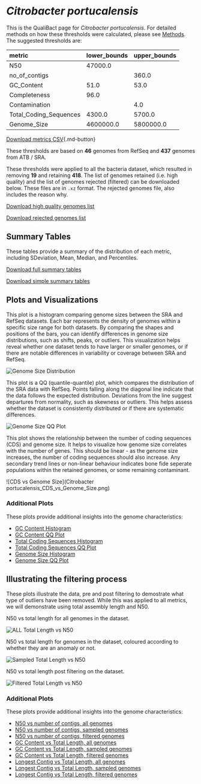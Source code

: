 # *Citrobacter portucalensis*

This is the QualiBact page for *Citrobacter portucalensis*. For detailed methods on how these thresholds were calculated, please see [Methods](../../methods.md).
The suggested thresholds are: 

| metric                 | lower_bounds   | upper_bounds   |
|:-----------------------|:---------------|:---------------|
| N50                    | 47000.0        |                |
| no_of_contigs          |                | 360.0          |
| GC_Content             | 51.0           | 53.0           |
| Completeness           | 96.0           |                |
| Contamination          |                | 4.0            |
| Total_Coding_Sequences | 4300.0         | 5700.0         |
| Genome_Size            | 4600000.0      | 5800000.0      |

[Download metrics CSV](Citrobacter_portucalensis_metrics.csv){.md-button}


These thresholds are based on **46** genomes from RefSeq and **437** genomes from ATB / SRA.

These thresholds were applied to all the bacteria dataset, which resulted in removing **19** and retaining **418**.
The list of genomes retained (i.e. high quality) and the list of genomes rejected (filtered) can be downloaded below. These files are in `.xz` format. The rejected genomes file, also includes the reason why.

[Download high quality genomes list](Citrobacter_portucalensis_high_quality_genomes.csv.xz)


[Download rejected genomes list](Citrobacter_portucalensis_filtered_out_genomes.csv.xz)



## Summary Tables
These tables provide a summary of the distribution of each metric, including SDeviation, Mean, Median, and Percentiles.

[Download full summary tables](summary.csv)

[Download simple summary tables](selected_summary.csv)

## Plots and Visualizations

This plot is a histogram comparing genome sizes between the SRA and RefSeq datasets. Each bar represents the density of genomes within a specific size range for both datasets. By comparing the shapes and positions of the bars, you can identify differences in genome size distributions, such as shifts, peaks, or outliers. This visualization helps reveal whether one dataset tends to have larger or smaller genomes, or if there are notable differences in variability or coverage between SRA and RefSeq.

![Genome Size Distribution](Genome_Size_refseq_histogram_kde.png)

This plot is a QQ (quantile-quantile) plot, which compares the distribution of the SRA data with RefSeq. Points falling along the diagonal line indicate that the data follows the expected distribution. Deviations from the line suggest departures from normality, such as skewness or outliers. This helps assess whether the dataset is consistently distributed or if there are systematic differences.

![Genome Size QQ Plot](Genome_Size_refseq_qqplot.png)

This plot shows the relationship between the number of coding sequences (CDS) and genome size. It helps to visualize how genome size correlates with the number of genes. This should be linear - as the genome size increases, the number of coding sequences should also increase. Any secondary trend lines or non-linear behaviour indicates bone fide seperate populations within the retained genomes, or some remaining contaminant. 

![CDS vs Genome Size](Citrobacter portucalensis_CDS_vs_Genome_Size.png)

### Additional Plots

These plots provide additional insights into the genome characteristics:

- [GC Content Histogram](GC_Content_refseq_histogram_kde.png)
- [GC Content QQ Plot](GC_Content_refseq_qqplot.png)
- [Total Coding Sequences Histogram](Total_Coding_Sequences_refseq_histogram_kde.png)
- [Total Coding Sequences QQ Plot](Total_Coding_Sequences_refseq_qqplot.png)
- [Genome Size Histogram](Genome_Size_refseq_histogram_kde.png)
- [Genome Size QQ Plot](Genome_Size_refseq_qqplot.png)
## Illustrating the filtering process
These plots illustrate the data, pre and post filtering to demostrate what type of outliers have been removed. While this was applied to all metrics, we will demonstrate using total assembly length and N50.

N50 vs total length for all genomes in the dataset.

![ALL Total Length vs N50](Citrobacter_portucalensis_all_total_length_N50.png)

N50 vs total length for genomes in the dataset, coloured according to whether they are an anomaly or not.

![Sampled Total Length vs N50](Citrobacter_portucalensis_sample_total_length_N50.png)

N50 vs total length post filtering on the dataset.

![Filtered Total Length vs N50](Citrobacter_portucalensis_filt_total_length_N50.png)

### Additional Plots

These plots provide additional insights into the genome characteristics:

- [N50 vs number of contigs, all genomes](Citrobacter_portucalensis_all_N50_number.png)
- [N50 vs number of contigs, sampled genomes](Citrobacter_portucalensis_sample_N50_number.png)
- [N50 vs number of contigs, filtered genomes](Citrobacter_portucalensis_filt_N50_number.png)
- [GC Content vs Total Length, all genomes](Citrobacter_portucalensis_all_total_length_GC_Content.png)
- [GC Content vs Total Length, sampled genomes](Citrobacter_portucalensis_sample_total_length_GC_Content.png)
- [GC Content vs Total Length, filtered genomes](Citrobacter_portucalensis_filt_total_length_GC_Content.png)
- [Longest Contig vs Total Length, all genomes](Citrobacter_portucalensis_all_total_length_longest.png)
- [Longest Contig vs Total Length, sampled genomes](Citrobacter_portucalensis_sample_total_length_longest.png)
- [Longest Contig vs Total Length, filtered genomes](Citrobacter_portucalensis_filt_total_length_longest.png)
